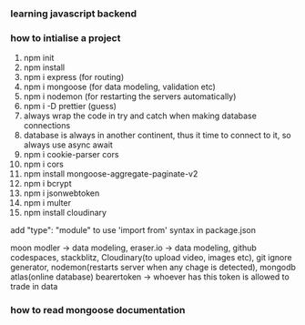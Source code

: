 ### learning javascript backend

### how to intialise a project

1) npm init
2) npm install
3) npm i express (for routing)
4) npm i mongoose (for data modeling, validation etc)
5) npm i nodemon (for restarting the servers automatically)
6) npm i -D prettier (guess)
7) always wrap the code in try and catch when making database connections
8) database is always in another continent, thus it time to connect to it, so always use async await
9) npm i cookie-parser cors
10) npm i cors
11) npm install mongoose-aggregate-paginate-v2
12) npm i bcrypt
13) npm i jsonwebtoken
14) npm i multer
15) npm install cloudinary

add "type": "module" to use 'import from' syntax in package.json

moon modler -> data modeling,
eraser.io -> data modeling,
github codespaces,
stackblitz,
Cloudinary(to upload video, images etc),
git ignore generator,
nodemon(restarts server when any chage is detected),
mongodb atlas(online database)
bearertoken -> whoever has this token is allowed to trade in data
### how to read mongoose documentation
